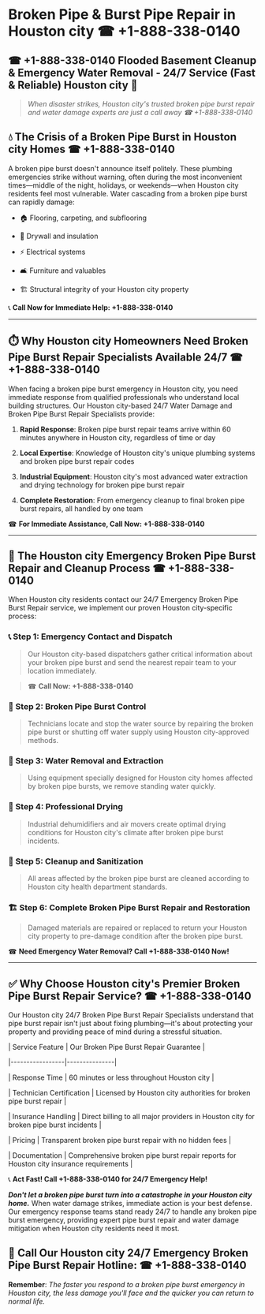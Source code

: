 # Broken Pipe & Burst Pipe Repair in Houston city ☎ +1-888-338-0140  
## ☎ +1-888-338-0140 Flooded Basement Cleanup & Emergency Water Removal - 24/7 Service (Fast & Reliable) Houston city 🚨  

> *When disaster strikes, Houston city's trusted broken pipe burst repair and water damage experts are just a call away ☎ +1-888-338-0140*  

## 💧 The Crisis of a Broken Pipe Burst in Houston city Homes ☎ +1-888-338-0140  

A broken pipe burst doesn't announce itself politely. These plumbing emergencies strike without warning, often during the most inconvenient times—middle of the night, holidays, or weekends—when Houston city residents feel most vulnerable. Water cascading from a broken pipe burst can rapidly damage:  

* 🏠 Flooring, carpeting, and subflooring  
* 🧱 Drywall and insulation  
* ⚡ Electrical systems  
* 🛋️ Furniture and valuables  
* 🏗️ Structural integrity of your Houston city property  

📞 **Call Now for Immediate Help: +1-888-338-0140**  

---  

## ⏱️ Why Houston city Homeowners Need Broken Pipe Burst Repair Specialists Available 24/7 ☎ +1-888-338-0140  

When facing a broken pipe burst emergency in Houston city, you need immediate response from qualified professionals who understand local building structures. Our Houston city-based 24/7 Water Damage and Broken Pipe Burst Repair Specialists provide:  

1. **Rapid Response**: Broken pipe burst repair teams arrive within 60 minutes anywhere in Houston city, regardless of time or day  
2. **Local Expertise**: Knowledge of Houston city's unique plumbing systems and broken pipe burst repair codes  
3. **Industrial Equipment**: Houston city's most advanced water extraction and drying technology for broken pipe burst repair  
4. **Complete Restoration**: From emergency cleanup to final broken pipe burst repairs, all handled by one team  

☎ **For Immediate Assistance, Call Now: +1-888-338-0140**  

---  

## 🔧 The Houston city Emergency Broken Pipe Burst Repair and Cleanup Process ☎ +1-888-338-0140  

When Houston city residents contact our 24/7 Emergency Broken Pipe Burst Repair service, we implement our proven Houston city-specific process:  

### 📞 Step 1: Emergency Contact and Dispatch  
> Our Houston city-based dispatchers gather critical information about your broken pipe burst and send the nearest repair team to your location immediately.  
> ☎ **Call Now: +1-888-338-0140**  

### 🚿 Step 2: Broken Pipe Burst Control  
> Technicians locate and stop the water source by repairing the broken pipe burst or shutting off water supply using Houston city-approved methods.  

### 🌊 Step 3: Water Removal and Extraction  
> Using equipment specially designed for Houston city homes affected by broken pipe bursts, we remove standing water quickly.  

### 💨 Step 4: Professional Drying  
> Industrial dehumidifiers and air movers create optimal drying conditions for Houston city's climate after broken pipe burst incidents.  

### 🧼 Step 5: Cleanup and Sanitization  
> All areas affected by the broken pipe burst are cleaned according to Houston city health department standards.  

### 🏗️ Step 6: Complete Broken Pipe Burst Repair and Restoration  
> Damaged materials are repaired or replaced to return your Houston city property to pre-damage condition after the broken pipe burst.  

☎ **Need Emergency Water Removal? Call +1-888-338-0140 Now!**  

---  

## ✅ Why Choose Houston city's Premier Broken Pipe Burst Repair Service? ☎ +1-888-338-0140  

Our Houston city 24/7 Broken Pipe Burst Repair Specialists understand that pipe burst repair isn't just about fixing plumbing—it's about protecting your property and providing peace of mind during a stressful situation.  

| Service Feature | Our Broken Pipe Burst Repair Guarantee |  
|-----------------|---------------|  
| Response Time | 60 minutes or less throughout Houston city |  
| Technician Certification | Licensed by Houston city authorities for broken pipe burst repair |  
| Insurance Handling | Direct billing to all major providers in Houston city for broken pipe burst incidents |  
| Pricing | Transparent broken pipe burst repair with no hidden fees |  
| Documentation | Comprehensive broken pipe burst repair reports for Houston city insurance requirements |  

📞 **Act Fast! Call +1-888-338-0140 for 24/7 Emergency Help!**  

***Don't let a broken pipe burst turn into a catastrophe in your Houston city home.*** When water damage strikes, immediate action is your best defense. Our emergency response teams stand ready 24/7 to handle any broken pipe burst emergency, providing expert pipe burst repair and water damage mitigation when Houston city residents need it most.  

## 📱 Call Our Houston city 24/7 Emergency Broken Pipe Burst Repair Hotline: ☎ +1-888-338-0140  

**Remember**: *The faster you respond to a broken pipe burst emergency in Houston city, the less damage you'll face and the quicker you can return to normal life.*